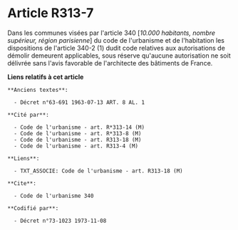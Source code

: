 # Article R313-7

Dans les communes visées par l'article 340 [*10.000 habitants, nombre supérieur, région parisienne*] du code de l'urbanisme
et de l'habitation les dispositions de l'article 340-2 (1) dudit code relatives aux autorisations de démolir demeurent
applicables, sous réserve qu'aucune autorisation ne soit délivrée sans l'avis favorable de l'architecte des bâtiments de
France.

**Liens relatifs à cet article**

	**Anciens textes**:

	  - Décret n°63-691 1963-07-13 ART. 8 AL. 1

	**Cité par**:

	  - Code de l'urbanisme - art. R*313-14 (M)
	  - Code de l'urbanisme - art. R*313-8 (M)
	  - Code de l'urbanisme - art. R313-18 (M)
	  - Code de l'urbanisme - art. R313-4 (M)

	**Liens**:

	  - TXT_ASSOCIE: Code de l'urbanisme - art. R313-18 (M)

	**Cite**:

	  - Code de l'urbanisme 340

	**Codifié par**:

	  - Décret n°73-1023 1973-11-08
